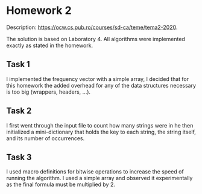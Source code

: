 # Homework 2

Description: <https://ocw.cs.pub.ro/courses/sd-ca/teme/tema2-2020>.

The solution is based on Laboratory 4. All algorithms
were implemented exactly as stated in the homework.

## Task 1

I implemented the frequency vector with a simple array, I decided that for
this homework the added overhead for any of the data structures
necessary is too big (wrappers, headers, ...).

## Task 2

I first went through the input file to count how many strings were in
he then initialized a mini-dictionary that holds the key to each string,
the string itself, and its number of occurrences.

## Task 3

I used macro definitions for bitwise operations to increase the speed of
running the algorithm. I used a simple array and observed it experimentally
as the final formula must be multiplied by 2.
